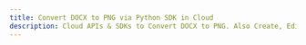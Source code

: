 ---title: Convert DOCX to PNG via Python SDK in Clouddescription: Cloud APIs & SDKs to Convert DOCX to PNG. Also Create, Edit & Render Microsoft Word & OpenOffice documents in the Cloud.---
